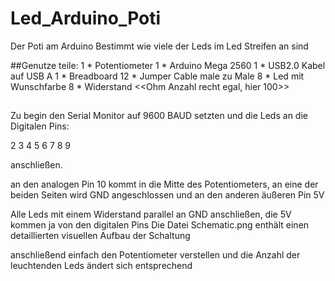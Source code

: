 # Led_Arduino_Poti
Der Poti am Arduino Bestimmt wie viele der Leds im Led Streifen an sind

##Genutze teile:
  1  *    Potentiometer
  1  *    Arduino Mega 2560
  1  *    USB2.0 Kabel auf USB A
  1  *    Breadboard
  12 *    Jumper Cable male zu Male
  8  *    Led mit Wunschfarbe
  8  *    Widerstand <<Ohm Anzahl recht egal, hier 100>>
 ##

Zu begin den Serial Monitor auf 9600 BAUD setzten und die Leds an die Digitalen Pins:

2
3
4
5
6
7
8
9

anschließen.

an den analogen Pin 10 kommt in die Mitte des Potentiometers, an eine der beiden Seiten wird GND angeschlossen und an den anderen äußeren Pin 5V

Alle Leds mit einem Widerstand parallel an GND anschließen, die 5V kommen ja von den digitalen Pins
Die Datei Schematic.png enthält einen detaillierten visuellen Aufbau der Schaltung


anschließend einfach den Potentiometer verstellen und die Anzahl der leuchtenden Leds ändert sich entsprechend
